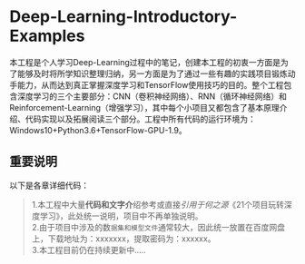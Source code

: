 # Deep-Learning-Introductory-Examples
本工程是个人学习Deep-Learning过程中的笔记，创建本工程的初衷一方面是为了能够及时将所学知识整理归纳，另一方面是为了通过一些有趣的实践项目锻炼动手能力，从而达到真正掌握深度学习和TensorFlow使用技巧的目的。整个工程包含深度学习的三个主要部分：CNN（卷积神经网络）、RNN（循环神经网络）和Reinforcement-Learning（增强学习），其中每个小项目又都包含了基本原理介绍、代码实现以及拓展阅读三个部分。工程中所有代码的运行环境为：Windows10+Python3.6+TensorFlow-GPU-1.9。

## 重要说明
以下是各章详细代码：  
>1.本工程中大量**代码和文字介**绍参考或直接*引用于何之源*《21个项目玩转深度学习》，此处统一说明，项目中不再单独说明。  
>2.由于项目中涉及的数`据集和模型文件`通常较大，因此统一放置在百度网盘上，下载地址为：xxxxxxx，提取密码为：xxxxxx。  
>3.本工程目前仍在持续更新中.....
